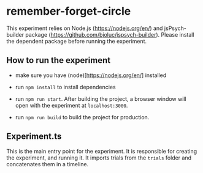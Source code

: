 # remember-forget-circle

This experiment relies on Node.js (https://nodejs.org/en/) and jsPsych-builder package (https://github.com/bjoluc/jspsych-builder). Please install the dependent package before running the experiment.

## How to run the experiment
- make sure you have (node)[https://nodejs.org/en/] installed
- run `npm install` to install dependencies
- run `npm run start`. After building the project, a browser window will open with the experiment at `localhost:3000`.

- run `npm run build` to build the project for production.


## Experiment.ts

This is the main entry point for the experiment. It is responsible for creating the experiment, and running it. It imports trials from the `trials` folder and concatenates them in a timeline.

#
